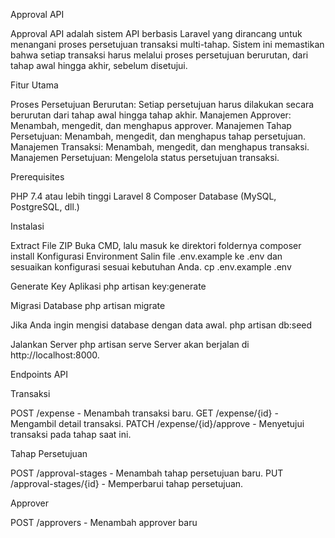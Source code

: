 Approval API

Approval API adalah sistem API berbasis Laravel yang dirancang untuk menangani proses persetujuan transaksi multi-tahap. Sistem ini memastikan bahwa setiap transaksi harus melalui proses persetujuan berurutan, dari tahap awal hingga akhir, sebelum disetujui.

Fitur Utama

Proses Persetujuan Berurutan: Setiap persetujuan harus dilakukan secara berurutan dari tahap awal hingga tahap akhir.
Manajemen Approver: Menambah, mengedit, dan menghapus approver.
Manajemen Tahap Persetujuan: Menambah, mengedit, dan menghapus tahap persetujuan.
Manajemen Transaksi: Menambah, mengedit, dan menghapus transaksi.
Manajemen Persetujuan: Mengelola status persetujuan transaksi.

Prerequisites

PHP 7.4 atau lebih tinggi
Laravel 8
Composer
Database (MySQL, PostgreSQL, dll.)

Instalasi

Extract File ZIP
Buka CMD, lalu masuk ke direktori foldernya
composer install
Konfigurasi Environment
Salin file .env.example ke .env dan sesuaikan konfigurasi sesuai kebutuhan Anda.
cp .env.example .env

Generate Key Aplikasi
php artisan key:generate

Migrasi Database
php artisan migrate

Jika Anda ingin mengisi database dengan data awal.
php artisan db:seed

Jalankan Server
php artisan serve
Server akan berjalan di http://localhost:8000.

Endpoints API

Transaksi

POST /expense - Menambah transaksi baru.
GET /expense/{id} - Mengambil detail transaksi.
PATCH /expense/{id}/approve - Menyetujui transaksi pada tahap saat ini.

Tahap Persetujuan

POST /approval-stages - Menambah tahap persetujuan baru.
PUT /approval-stages/{id} - Memperbarui tahap persetujuan.

Approver

POST /approvers - Menambah approver baru
